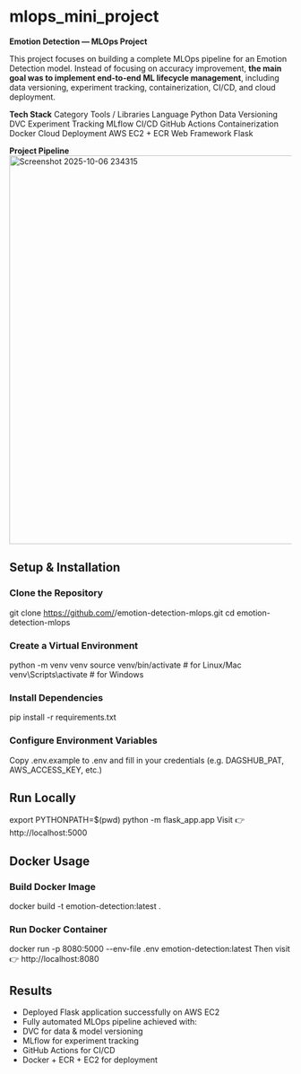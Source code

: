 mlops_mini_project
==============================
**Emotion Detection — MLOps Project**

This project focuses on building a complete MLOps pipeline for an Emotion Detection model.
Instead of focusing on accuracy improvement, **the main goal was to implement end-to-end ML lifecycle management**, including data versioning, experiment tracking, containerization, CI/CD, and cloud deployment.

**Tech Stack**
Category	          Tools / Libraries
Language	           Python 
Data Versioning	       DVC
Experiment Tracking    MLflow
CI/CD	               GitHub Actions
Containerization	   Docker
Cloud Deployment	   AWS EC2 + ECR
Web Framework	       Flask

**Project Pipeline**
<img width="661" height="693" alt="Screenshot 2025-10-06 234315" src="https://github.com/user-attachments/assets/1848f61c-32c5-49a9-813c-f39662560e70" />


##  Setup & Installation

### Clone the Repository
git clone https://github.com/<your-username>/emotion-detection-mlops.git
cd emotion-detection-mlops

### Create a Virtual Environment
python -m venv venv
source venv/bin/activate   # for Linux/Mac
venv\Scripts\activate      # for Windows

### Install Dependencies
pip install -r requirements.txt

### Configure Environment Variables
Copy .env.example to .env and fill in your credentials (e.g. DAGSHUB_PAT, AWS_ACCESS_KEY, etc.)

##  Run Locally
export PYTHONPATH=$(pwd)
python -m flask_app.app
Visit 👉 http://localhost:5000

##  Docker Usage

###  Build Docker Image
docker build -t emotion-detection:latest .

###  Run Docker Container
docker run -p 8080:5000 --env-file .env emotion-detection:latest
Then visit 👉 http://localhost:8080


##  Results
-  Deployed Flask application successfully on AWS EC2
-  Fully automated MLOps pipeline achieved with:
  - DVC for data & model versioning
  - MLflow for experiment tracking
  - GitHub Actions for CI/CD
  - Docker + ECR + EC2 for deployment



